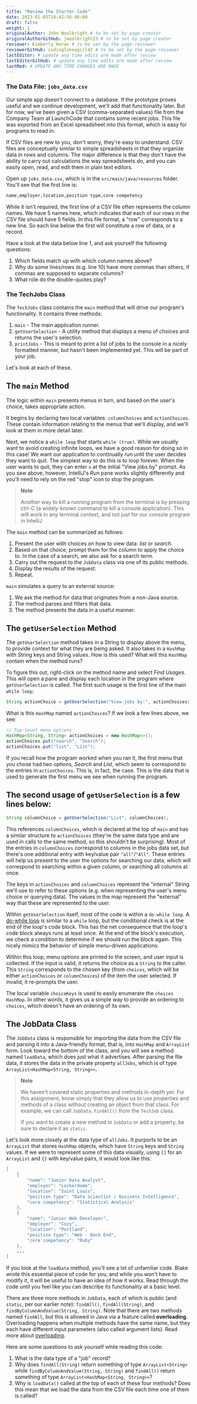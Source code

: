```yaml
---
title: "Review the Starter Code"
date: 2023-01-03T10:42:56-06:00
draft: false
weight: 1
originalAuthor: John Woolbright # to be set by page creator
originalAuthorGitHub: jwoolbright23 # to be set by page creator
reviewer: Kimberly Horan # to be set by the page reviewer
reviewerGitHub: codinglikeagirl42 # to be set by the page reviewer
lastEditor: # update any time edits are made after review
lastEditorGitHub: # update any time edits are made after review
lastMod: # UPDATE ANY TIME CHANGES ARE MADE
---
```


### The Data File: ``jobs_data.csv``

Our simple app doesn't connect to a database. If the prototype proves
useful and we continue development, we'll add that functionality later.
But for now, we've been given a CSV (comma-separated values) file from
the Company Team at LaunchCode that contains some recent jobs. This file
was exported from an Excel spreadsheet into this format, which is easy
for programs to read in.

If CSV files are new to you, don't worry, they're easy to understand.
CSV files are conceptually similar to simple spreadsheets in that they
organize data in rows and columns. The major difference is that they
don't have the ability to carry out calculations the way spreadsheets
do, and you can easily open, read, and edit them in plain text editors.

Open up ``jobs_data.csv``, which is in the ``src/main/java/resources`` folder. You'll see that the first line is:

```bash
name,employer,location,position type,core competency
```

While it isn't required, the first line of a CSV file often represents
the column names. We have 5 names here, which indicates that each of our
rows in the CSV file should have 5 fields. In this file format, a "row"
corresponds to a new line. So each line below the first will constitute
a row of data, or a record.

Have a look at the data below line 1, and ask yourself the following
questions:

1. Which fields match up with which column names above?
2. Why do some lines/rows (e.g. line 10) have more commas than others, if
   commas are supposed to separate columns?
3. What role do the double-quotes play?

### The TechJobs Class

The ``TechJobs`` class contains the ``main`` method that will drive our
program's functionality. It contains three methods:

1. ``main`` - The main application runner.
2. ``getUserSelection`` - A utility method that displays a menu of choices and
   returns the user's selection.
3. ``printJobs`` - This is meant to print a list of jobs to the console in a
   nicely formatted manner, but hasn't been implemented yet. This will be part
   of your job.

Let's look at each of these.

## The `main` Method

The logic within `main` presents menus in turn, and based on the user's choice, takes appropriate action.

It begins by declaring two local variables: `columnChoices` and `actionChoices`. These contain information relating to the menus that we'll display, and we'll look at them in more detail later.

Next, we notice a `while loop` that starts `while (true)`. While we usually want to avoid creating infinite loops, we have a good reason for doing so in this case! We want our application to continually run until the user decides they want to quit. The simplest way to do this is to loop forever. When the user wants to quit, they can enter `x` at the initial "View jobs by" prompt. As you saw above, however, IntelliJ's *Run* pane works slightly differently and you'll need to rely on the red "stop" icon to stop the program.

> **Note**
>
> Another way to kill a running program from the terminal is by pressing ctrl-C (a widely-known command to kill a console application). This will work in any terminal context, and not just for our console program in IntelliJ

The `main` method can be summarized as follows:

1. Present the user with choices on how to view data: *list* or *search*.
2. Based on that choice, prompt them for the column to apply the choice to. In the case of a search, we also ask for a search term.
3. Carry out the request to the `JobData` class via one of its public methods.
4. Display the results of the request.
5. Repeat.

`main` simulates a query to an external source:

1. We ask the method for data that originates from a non-Java source.
2. The method parses and filters that data.
3. The method presents the data in a useful manner.

## The `getUserSelection` Method

The `getUserSelection` method takes in a String to display above the menu, to provide context for what they are being asked. It also takes in a `HashMap` with String keys and String values. How is this used? What will this `HashMap` contain when the method runs?

To figure this out, right-click on the method name and select *Find Usages*. This will open a pane and display each location in the program where `getUserSelection` is called. The first such usage is the first line of the main `while loop`:

```java
String actionChoice = getUserSelection("View jobs by:", actionChoices);
```

What is this `HashMap` named `actionChoices`? If we look a few lines above, we see:

```java
// Top-level menu options
HashMap<String, String> actionChoices = new HashMap<>();
actionChoices.put("search", "Search");
actionChoices.put("list", "List");
```

If you recall how the program worked when you ran it, the first menu that you chose had two options, *Search* and *List*, which seem to correspond to the entries in `actionChoices`. This is, in fact, the case. This is the data that is used to generate the first menu we see when running the program.

## The second usage of `getUserSelection` is a few lines below:

```java
String columnChoice = getUserSelection("List", columnChoices);
```

This references `columnChoices`, which is declared at the top of `main` and has a similar structure to `actionChoices` (they're the same data type and are used in calls to the same method, so this shouldn't be surprising). Most of the entries in `columnChoices` correspond to columns in the jobs data set, but there's one additional entry with key/value pair `"all"`/`"All"`. These entries will help us present to the user the options for searching our data, which will correspond to searching within a given column, or searching all columns at once.

The keys in `actionChoices` and `columnChoices` represent the "internal" String we'll use to refer to these options (e.g. when representing the user's menu choice or querying data). The values in the map represent the "external" way that these are represented to the user.

Within `getUserSelection` itself, most of the code is within a `do-while loop`. A [do-while loop](https://docs.oracle.com/javase/tutorial/java/nutsandbolts/while.html) is similar to a `while` loop, but the conditional check is at the end of the loop's code block. This has the net consequence that the loop's code block always runs at least once. At the end of the block's execution, we check a condition to determine if we should run the block again. This nicely mimics the behavior of simple menu-driven applications.

Within this loop, menu options are printed to the screen, and user input is collected. If the input is valid, it returns the choice as a `String` to the caller. This `String` corresponds to the chosen key (from `choices`, which will be either `actionChoices` or `columnChoices`) of the item the user selected. If invalid, it re-prompts the user.

The local variable `choiceKeys` is used to easily enumerate the `choices` `HashMap`. In other words, it gives us a simple way to provide an ordering to `choices`, which doesn't have an ordering of its own.

## The JobData Class

The `JobData` class is responsible for importing the data from the CSV file and parsing it into a Java-friendly format, that is, into `HashMap` and `ArrayList` form. Look toward the bottom of the class, and you will see a method named `loadData`, which does just what it advertises. After parsing the file data, it stores the data in the private property `allJobs`, which is of type `ArrayList<HashMap<String, String>>`.

> **Note**
>
> We haven't covered static properties and methods in-depth yet. For this assignment, know simply that they allow us to use properties and methods of a class without creating an object from that class. For example, we can call `JobData.findAll()` from the `TechJob` class.
>
> If you want to create a new method in `JobData` or add a property, be sure to declare it as `static`.

Let's look more closely at the data type of `allJobs`. It purports to be an `ArrayList` that stores `HashMap` objects, which have `String` keys and `String` values. If we were to represent some of this data visually, using `[]` for an `ArrayList` and `{}` with key/value pairs, it would look like this:

```java
[
    {
        "name": "Junior Data Analyst",
        "employer": "Lockerdome",
        "location": "Saint Louis",
        "position type": "Data Scientist / Business Intelligence",
        "core competency": "Statistical Analysis"
    },
    {
        "name": "Junior Web Developer",
        "employer": "Cozy",
        "location": "Portland",
        "position type": "Web - Back End",
        "core competency": "Ruby"
    },
    ...
]
```

If you look at the `loadData` method, you'll see a lot of unfamiliar code. Blake wrote this essential piece of code for you, and while you won't have to modify it, it will be useful to have an idea of how it works. Read through the code until you feel like you can describe its functionality at a basic level.

There are three more methods in `JobData`, each of which is public (and `static`, per our earlier note): `findAll()`, `findAll(String)`, and `findByColumnAndValue(String, String)`. Note that there are two methods named `findAll`, but this is allowed in Java via a feature called **overloading**. Overloading happens when multiple methods have the same name, but they each have different input parameters (also called argument lists). Read more about [overloading](http://beginnersbook.com/2013/05/method-overloading/).

Here are some questions to ask yourself while reading this code:

1. What is the data type of a "job" record?
2. Why does `findAll(String)` return something of type `ArrayList<String>` while `findByColumnAndValue(String, String)` and `findAll()` return something of type `ArrayList<HashMap<String, String>>`?
3. Why is `loadData()` called at the top of each of these four methods? Does this mean that we load the data from the CSV file each time one of them is called?
